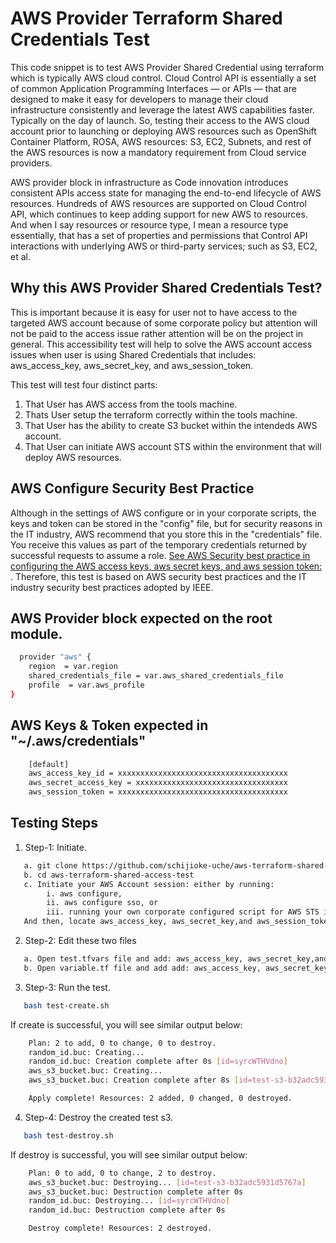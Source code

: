 # AWS Provider Terraform Shared Credentials Test
This code snippet is to test AWS Provider Shared Credential using terraform which is typically AWS cloud control. Cloud Control API is essentially a set of common Application Programming Interfaces — or APIs — that are designed to make it easy for developers to manage their cloud infrastructure consistently and leverage the latest AWS capabilities faster. Typically on the day of launch. So, testing their access to the AWS cloud account prior to launching or deploying AWS resources such as OpenShift Container Platform, ROSA, AWS resources: S3, EC2, Subnets, and rest of the AWS resources is now a mandatory requirement from Cloud service providers.  

AWS provider block in infrastructure as Code innovation introduces consistent APIs access state for managing the end-to-end lifecycle of AWS resources. Hundreds of AWS resources are supported on Cloud Control API, which continues to keep adding support for new AWS to resources. And when I say resources or resource type, I mean a resource type essentially, that has a set of properties and permissions that Control API interactions with underlying AWS or third-party services; such as S3, EC2, et al. 

## Why this AWS Provider Shared Credentials Test?
This is important because it is easy for user not to have access to the targeted AWS account because of some corporate policy but attention will not be paid to the access issue rather attention will be on the project in general. This accessibility test will help to solve the AWS account access issues when user is using Shared Credentials that includes: aws_access_key, aws_secret_key, and aws_session_token.  

This test will test four distinct parts:

1. That User has AWS access from the tools machine. 
2. Thats User setup the terraform correctly within the tools machine. 
3. That User has the ability to create S3 bucket within the intendeds AWS account.
4. That User can initiate AWS account STS within the environment that will deploy AWS resources.
 ## AWS Configure Security Best Practice
 Although in the settings of AWS configure or in your corporate scripts, the keys and token can be stored in the "config" file, but for security reasons in the IT industry, AWS recommend that you store this in the "credentials" file. You receive this values as part of the temporary credentials returned by successful requests to assume a role. [See AWS Security best practice in configuring the AWS access keys, aws secret keys, and aws session token:](https://docs.aws.amazon.com/sdkref/latest/guide/setting-global-aws_session_token.html) . Therefore, this test is based on AWS security best practices and the IT industry security best practices adopted by IEEE.

## AWS Provider block expected on the root module.
```bash
  provider "aws" {
    region  = var.region
    shared_credentials_file = var.aws_shared_credentials_file
    profile  = var.aws_profile
}
```
## AWS Keys & Token expected in "~/.aws/credentials"
```bash
    [default]
    aws_access_key_id = xxxxxxxxxxxxxxxxxxxxxxxxxxxxxxxxxxxxxx
    aws_secret_access_key = xxxxxxxxxxxxxxxxxxxxxxxxxxxxxxxxxx
    aws_session_token = xxxxxxxxxxxxxxxxxxxxxxxxxxxxxxxxxxxxxx
```

## Testing Steps
1. Step-1: Initiate.
```bash
   a. git clone https://github.com/schijioke-uche/aws-terraform-shared-access-test.git
   b. cd aws-terraform-shared-access-test
   c. Initiate your AWS Account session: either by running: 
        i. aws configure,
        ii. aws configure sso, or 
        iii. running your own corporate configured script for AWS STS initiation.
   And then, locate aws_access_key, aws_secret_key,and aws_session_token in ~/.aws/credentials
```

2. Step-2: Edit these two files
```bash
   a. Open test.tfvars file and add: aws_access_key, aws_secret_key,and aws_session_token
   b. Open variable.tf file and add add: aws_access_key, aws_secret_key,and aws_session_token
```
3. Step-3: Run the test. 
```bash
   bash test-create.sh
```
If create is successful, you will see similar output below:
```bash
    Plan: 2 to add, 0 to change, 0 to destroy.
    random_id.buc: Creating...
    random_id.buc: Creation complete after 0s [id=syrcWTHVdno]
    aws_s3_bucket.buc: Creating...
    aws_s3_bucket.buc: Creation complete after 8s [id=test-s3-b32adc5931d5767a]

    Apply complete! Resources: 2 added, 0 changed, 0 destroyed.
```
4. Step-4: Destroy the created test s3. 
```bash
   bash test-destroy.sh
```
If destroy is successful, you will see similar output below:
```bash
    Plan: 0 to add, 0 to change, 2 to destroy.
    aws_s3_bucket.buc: Destroying... [id=test-s3-b32adc5931d5767a]
    aws_s3_bucket.buc: Destruction complete after 0s
    random_id.buc: Destroying... [id=syrcWTHVdno]
    random_id.buc: Destruction complete after 0s

    Destroy complete! Resources: 2 destroyed.
```
